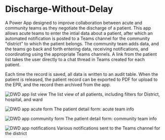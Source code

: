 # Discharge-Without-Delay
A Power App designed to improve collaboration between acute and community teams as they negotiate the discharge of a patient. This app allows acute teams to enter the intial data about a patient, after which an automated notification is posted to a Teams channel for the community "district" to which the patient belongs. The community team adds data, and the teams go back and forth entering data, receiving notifications, and coordinating using the appropriate Teams channels. A link from the patient list takes the user directly to a chat thread in Teams created for each patient.

Each time the record is saved, all data is written to an audit table. When the patient is released, the patient record can be exported to PDF for upload to the EPR, and the record then archived from the app.

![DWD app list view](https://user-images.githubusercontent.com/56914706/224285982-6a4bb1c2-7689-4f27-af2c-817d3152ff2c.jpg)
The list view of all patients, including filters for District, hospital, and ward

![DWD app acute form](https://user-images.githubusercontent.com/56914706/224286097-f31d53ec-e18c-4d66-8613-462a79deaf57.jpg)
The patient detail form: acute team info

![DWD app community form](https://user-images.githubusercontent.com/56914706/224286152-83039354-aef2-4fed-9cad-2647585fbf68.jpg)
The patient detail form: community team info

![DWD app notifications](https://user-images.githubusercontent.com/56914706/224286233-97fafd20-2387-44d7-ad9f-decf34eb5daa.jpg)
Various notifications sent to the Teams channel for the district
